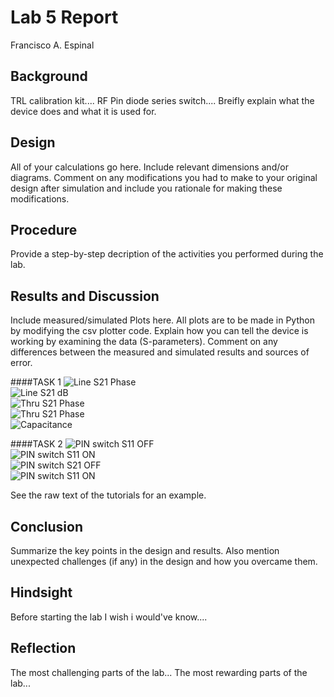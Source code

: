 # Lab 5 Report
Francisco A. Espinal

## Background
TRL calibration kit.... RF Pin diode series switch.... Breifly explain what the device does and what it is used for.

## Design
All of your calculations go here. Include relevant dimensions and/or diagrams. Comment on any modifications you had to make to your original design after simulation and include you rationale for making these modifications.

## Procedure
Provide a step-by-step decription of the activities you performed during the lab.

## Results and Discussion
Include measured/simulated Plots here. All plots are to be made in Python by modifying the csv plotter code. Explain how you can tell the device is working by examining the data (S-parameters). Comment on any differences between the measured and simulated results and sources of error.

####TASK 1
![Line S21 Phase](https://github.com/CourseReps/ECEN452-Spring2016/blob/master/Students/FAEspinal/Lab5/Final/Compared%20Plots/ECEN_452_Compared_Line_S21_Phase.png) <br>
![Line S21 dB](https://github.com/CourseReps/ECEN452-Spring2016/blob/master/Students/FAEspinal/Lab5/Final/Compared%20Plots/ECEN_452_Compared_Line_S21_dB.png) <br>
![Thru S21 Phase](https://github.com/CourseReps/ECEN452-Spring2016/blob/master/Students/FAEspinal/Lab5/Final/Compared%20Plots/ECEN_452_Compared_Thru_S21_Phase.png) <br>
![Thru S21 Phase](https://github.com/CourseReps/ECEN452-Spring2016/blob/master/Students/FAEspinal/Lab5/Final/Compared%20Plots/ECEN_452_Compared_Thru_S21_Phase.png) <br>
![Capacitance](https://github.com/CourseReps/ECEN452-Spring2016/blob/master/Students/FAEspinal/Lab5/Final/Compared%20Plots/ECEN_452_TRL_Capacitance.png) <br>

####TASK 2
![PIN switch S11 OFF](https://github.com/CourseReps/ECEN452-Spring2016/blob/master/Students/FAEspinal/Lab5/Final/Compared%20Plots/PIN_Switch_Compared_S11_dB_OFF.png) <br>
![PIN switch S11 ON](https://github.com/CourseReps/ECEN452-Spring2016/blob/master/Students/FAEspinal/Lab5/Final/Compared%20Plots/PIN_Switch_Compared_S11_dB_ON.png) <br>
![PIN switch S21 OFF](https://github.com/CourseReps/ECEN452-Spring2016/blob/master/Students/FAEspinal/Lab5/Final/Compared%20Plots/PIN_Switch_Compared_S21_dB_OFF.png) <br>
![PIN switch S11 ON](https://github.com/CourseReps/ECEN452-Spring2016/blob/master/Students/FAEspinal/Lab5/Final/Compared%20Plots/PIN_Switch_Compared_S21_dB_ON.png) <br>

See the raw text of the tutorials for an example.

## Conclusion
Summarize the key points in the design and results. Also mention unexpected challenges (if any) in the design and how you overcame them. 

## Hindsight
Before starting the lab I wish i would've know....

## Reflection
The most challenging parts of the lab... The most rewarding parts of the lab...
